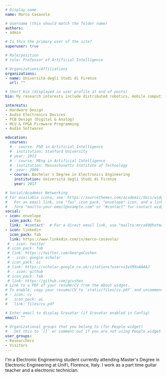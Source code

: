 ```yaml
---
# Display name
name: Marco Casavola

# Username (this should match the folder name)
authors:
- admin

# Is this the primary user of the site?
superuser: true

# Role/position
# role: Professor of Artificial Intelligence

# Organizations/Affiliations
organizations:
- name: Università degli Studi di Firenze
  url: ""

# Short bio (displayed in user profile at end of posts)
bio: My research interests include distributed robotics, mobile computing and programmable matter.

interests:
- Hardware Design
- Audio Electronics Devices
- PCB Design (Digital & Analog)
- MCU & FPGA Firmware Programming 
- Audio Softwares

education:
  courses:
  # - course: PhD in Artificial Intelligence
  #  institution: Stanford University
  # year: 2012
  # - course: MEng in Artificial Intelligence
  #  institution: Massachusetts Institute of Technology
  #  year: 2009
  - course: Bachelor's Degree in Electronics Engineering
    institution: Università degli Studi di Firenze
    year: 2017

# Social/Academic Networking
# For available icons, see: https://sourcethemes.com/academic/docs/widgets/#icons
#   For an email link, use "fas" icon pack, "envelope" icon, and a link in the
#   form "mailto:your-email@example.com" or "#contact" for contact widget.
social:
- icon: envelope
  icon_pack: fas
  link: '#contact'  # For a direct email link, use "mailto:mrco89@hotmail.com".
- icon: linkedin
  icon_pack: fab
  link: https://www.linkedin.com/in/marco-casavola/
 # - icon: twitter
 # icon_pack: fab
 # link: https://twitter.com/GeorgeCushen
 # - icon: google-scholar
 # icon_pack: ai
 # link: https://scholar.google.co.uk/citations?user=sIwtMXoAAAAJ
 # - icon: github
 # icon_pack: fab
 # link: https://github.com/gcushen
# Link to a PDF of your resume/CV from the About widget.
# To enable, copy your resume/CV to `static/files/cv.pdf` and uncomment the lines below.  
# - icon: cv
#   icon_pack: ai
#   link: files/cv.pdf

# Enter email to display Gravatar (if Gravatar enabled in Config)
email: ""
  
# Organizational groups that you belong to (for People widget)
#   Set this to `[]` or comment out if you are not using People widget.  
user_groups:
- Researchers
- Visitors
---
```


I'm a Electronic Engineering student currently attending  Master's Degree in Electronic Engineering at UniFi, Florence, Italy. 
I work as a part time guitar teacher and a electronic technician.
